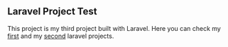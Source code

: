 ## Laravel Project Test	
This project is my third project built with Laravel. Here you can check my [first](https://github.com/GamertodArk/my-first-laravel-project "My First Laravel Project") and my [second](https://github.com/GamertodArk/second-laravel-project "My Second Laravel Project") laravel projects. 